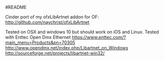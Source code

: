 #README

Cinder port of my ofxLibArtnet addon for OF:
http://github.com/naychrist/ofxLibArtnet

Tested on OSX and windows 10 but should work on iOS and Linux.
Tested with Enttec Open Dmx Ethernet https://www.enttec.com/?main_menu=Products&pn=70305
http://www.opendmx.net/index.php/Libartnet_on_Windows
http://sourceforge.net/projects/libartnet-win32/



